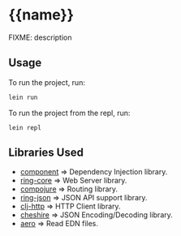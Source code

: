 # {{name}}

FIXME: description

## Usage

To run the project, run:

```bash
lein run
```

To run the project from the repl, run:

```
lein repl
```

## Libraries Used

- [component](https://github.com/stuartsierra/component) => Dependency Injection library.
- [ring-core](https://github.com/ring-clojure/ring) => Web Server library.
- [compojure](https://github.com/weavejester/compojure) => Routing library.
- [ring-json](https://github.com/ring-clojure/ring-json) => JSON API support library.
- [clj-http](https://github.com/dakrone/clj-http) => HTTP Client library.
- [cheshire](https://github.com/dakrone/cheshire) => JSON Encoding/Decoding library.
- [aero](https://github.com/juxt/aero) => Read EDN files.
